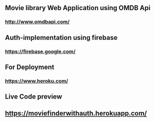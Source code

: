 ## Movie library Web Application using OMDB Api
### http://www.omdbapi.com/

## Auth-implementation using firebase
### https://firebase.google.com/

## For Deployment
### https://www.heroku.com/
## Live Code preview
## https://moviefinderwithauth.herokuapp.com/
